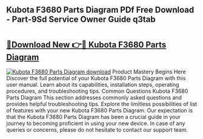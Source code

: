 ## Kubota F3680 Parts Diagram PDf Free Download - Part-9Sd Service Owner Guide q3tab

# <h2><a href="http://dfmrco.blite.top/?on=Kubota+F3680+Parts+Diagram">🔗Download New 👉🔴 Kubota F3680 Parts Diagram</a></h2>

[![Kubota F3680 Parts Diagram download](https://i.imgur.com/lujVjoI.png)](http://dfmrco.blite.top/?on=Kubota+F3680+Parts+Diagram)
Product Mastery Begins Here Discover the full potential of your Kubota F3680 Parts Diagram with this user manual. Learn about its capabilities, installation steps, operating procedures, and troubleshooting tips. Common Questions Kubota F3680 Parts Diagram This section addresses commonly asked questions and provides helpful troubleshooting tips. Explore the limitless possibilities of list of features with your new Kubota F3680 Parts Diagram. Our expectation is that the Kubota F3680 Parts Diagram has been a crucial guide in your journey to becoming proficient in using your new device. In case of any queries or concerns, please do not hesitate to contact our support team.
